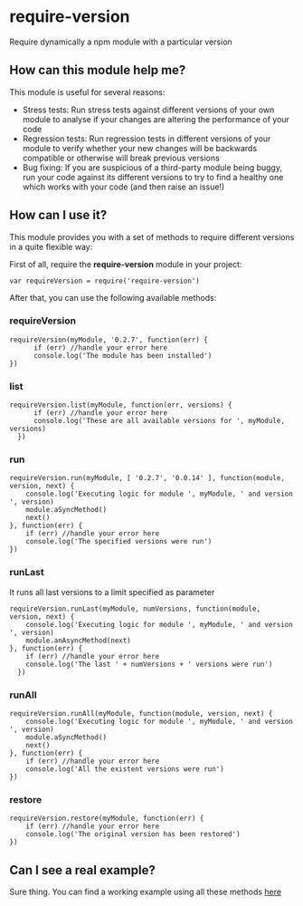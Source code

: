 # require-version
Require dynamically a npm module with a particular version

## How can this module help me?
This module is useful for several reasons:

- Stress tests: Run stress tests against different versions of your own module to analyse if your changes are altering the performance of your code
- Regression tests: Run regression tests in different versions of your module to verify whether your new changes will be backwards compatible or otherwise will break previous versions
- Bug fixing: If you are suspicious of a third-party module being buggy, run your code against its different versions to try to find a healthy one which works with your code (and then raise an issue!)

## How can I use it?
This module provides you with a set of methods to require different versions in a quite flexible way:

First of all, require the **require-version** module in your project:

```var requireVersion = require('require-version')```

After that, you can use the following available methods:

### requireVersion

```
requireVersion(myModule, '0.2.7', function(err) {
      if (err) //handle your error here
      console.log('The module has been installed')
})
```

### list

```
requireVersion.list(myModule, function(err, versions) {
      if (err) //handle your error here
      console.log('These are all available versions for ', myModule, versions)
  })
```

### run

```
requireVersion.run(myModule, [ '0.2.7', '0.0.14' ], function(module, version, next) {
    console.log('Executing logic for module ', myModule, ' and version ', version)
    module.aSyncMethod()
    next()
}, function(err) {
    if (err) //handle your error here
    console.log('The specified versions were run')
})
```

### runLast

It runs all last versions to a limit specified as parameter

```
requireVersion.runLast(myModule, numVersions, function(module, version, next) {
    console.log('Executing logic for module ', myModule, ' and version ', version)
    module.anAsyncMethod(next)
}, function(err) {
    if (err) //handle your error here
    console.log('The last ' + numVersions + ' versions were run')
  })
```

### runAll

```
requireVersion.runAll(myModule, function(module, version, next) {
    console.log('Executing logic for module ', myModule, ' and version ', version)
    module.aSyncMethod()
    next()
}, function(err) {
    if (err) //handle your error here
    console.log('All the existent versions were run')
})
```

### restore

```
requireVersion.restore(myModule, function(err) {
    if (err) //handle your error here
    console.log('The original version has been restored')
})
```

## Can I see a real example?

Sure thing. You can find a working example using all these methods [here](https://github.com/feliun/require-version/blob/master/sample.js)
